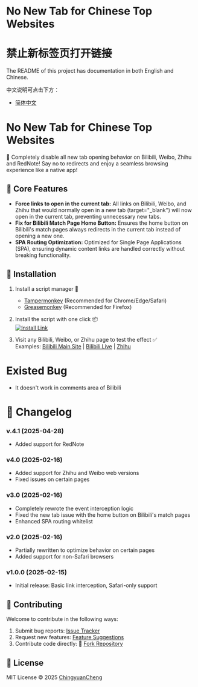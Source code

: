 # No New Tab for Chinese Top Websites
#  禁止新标签页打开链接
The README of this project has documentation in both English and Chinese.

中文说明可点击下方：
- [简体中文](README.cn.md)


# No New Tab for Chinese Top Websites
🎯 Completely disable all new tab opening behavior on Bilibili, Weibo, Zhihu and RedNote! Say no to redirects and enjoy a seamless browsing experience like a native app!

## 🚀 Core Features
- **Force links to open in the current tab:** All links on Bilibili, Weibo, and Zhihu that would normally open in a new tab (target="_blank") will now open in the current tab, preventing unnecessary new tabs.
- **Fix for Bilibili Match Page Home Button:** Ensures the home button on Bilibili's match pages always redirects in the current tab instead of opening a new one.
- **SPA Routing Optimization:** Optimized for Single Page Applications (SPA), ensuring dynamic content links are handled correctly without breaking functionality.

## 📌 Installation
1. Install a script manager 🔧
   - [Tampermonkey](https://www.tampermonkey.net/) (Recommended for Chrome/Edge/Safari)
   - [Greasemonkey](https://www.greasespot.net/) (Recommended for Firefox)

2. Install the script with one click 📦  
   [![Install Link](https://img.shields.io/badge/Install_Script-GreasyFork-green.svg)](https://greasyfork.org/zh-CN/scripts/527007)

3. Visit any Bilibili, Weibo, or Zhihu page to test the effect ✅  
   Examples: [Bilibili Main Site](https://www.bilibili.com) | [Bilibili Live](https://live.bilibili.com) | [Zhihu](https://www.zhihu.com)

# Existed Bug
- It doesn't work in comments area of Bilibili

# 📖 Changelog

### v.4.1 (2025-04-28)
- Added support for RedNote

### v4.0 (2025-02-16)
- Added support for Zhihu and Weibo web versions
- Fixed issues on certain pages

### v3.0 (2025-02-16)
- Completely rewrote the event interception logic
- Fixed the new tab issue with the home button on Bilibili's match pages
- Enhanced SPA routing whitelist

### v2.0 (2025-02-16)
- Partially rewritten to optimize behavior on certain pages
- Added support for non-Safari browsers

### v1.0.0 (2025-02-15)
- Initial release: Basic link interception, Safari-only support

## 🤝 Contributing
Welcome to contribute in the following ways:
1. Submit bug reports: [Issue Tracker](https://github.com/ChingyuanCheng/Bilibili.Weibo.Zhihu_No-New-Tab/issues)
2. Request new features: [Feature Suggestions](https://github.com/ChingyuanCheng/Bilibili.Weibo.Zhihu_No-New-Tab/issues)
3. Contribute code directly: 🚀 [Fork Repository](https://github.com/ChingyuanCheng/Bilibili.Weibo.Zhihu_No-New-Tab/fork)

## 📜 License
MIT License © 2025 [ChingyuanCheng](https://github.com/ChingyuanCheng)
